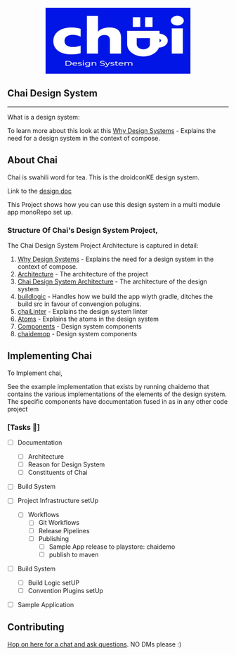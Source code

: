 <p align="center">
  <a href="https://github.com/droidconKE/droidconKE2022Android">
    <img src="https://raw.githubusercontent.com/droidconKE/iconPack/master/images/chaicover.png" alt="Chai Design Logo" width=330 height=150>
  </a>

## Chai Design System
---

What is a design system:

To learn more about this look at this [Why Design Systems](https://github.com/droidconKE/chai/blob/master/docs/whyDesignSystems.md) -  Explains the need for a design system in the context of compose.

## About Chai

Chai is swahili word for tea.
This is the droidconKE design system.

Link to the [design doc](https://xd.adobe.com/view/eb1ed4ed-fd4d-4ba2-b2f7-a91c7379a022-be4d/screen/cfea72b5-9007-4335-ae86-9162594c094f/)

This Project shows how you can use this design system in a multi module app monoRepo set up.


### Structure Of Chai's Design System Project,

The Chai Design System Project Architecture is captured in detail:
1. [Why Design Systems](https://github.com/droidconKE/chai/blob/master/docs/whyDesignSystems.md) -  Explains the need for a design system in the context of compose.
2. [Architecture](https://github.com/droidconKE/chai/blob/master/docs/architecture.md) -  The architecture of the project
3. [Chai Design System Architecture](https://github.com/droidconKE/chai/blob/master/docs/chaiArchitecture.md) -  The architecture of the design system
4. [buildlogic](https://github.com/droidconKE/chai/blob/master/docs/buildlogic.md) -  Handles how we build the app wiyth gradle, ditches the build src in favour of convengion polugins.
5. [chaiLinter](https://github.com/droidconKE/chai/blob/master/docs/chaiLinter.md) -  Explains the design system linter
6. [Atoms](https://github.com/droidconKE/chai/blob/master/docs/atoms.md) - Explains the atoms in the design system
7. [Components](https://github.com/droidconKE/chai/blob/master/docs/components.md) -  Design system components
8. [chaidemop](https://github.com/droidconKE/chai/blob/master/docs/components.md) -  Design system components

## Implementing Chai

To Implement chai,

See the example implementation that  exists by running chaidemo that contains the various implementations of the elements of the design system.
The specific components have documentation fused in as in any other code project

### [Tasks 🚧]
- [ ] Documentation
  - [ ] Architecture
  - [ ] Reason for Design System
  - [ ] Constituents of Chai
- [ ] Build System
- [ ] Project Infrastructure setUp
  - [ ] Workflows
    - [ ] Git Workflows
    - [ ] Release Pipelines
    - [ ] Publishing
      - [ ] Sample App release to playstore: chaidemo
      - [ ] publish to maven
- [ ] Build System
  - [ ] Build Logic setUP
  - [ ] Convention Plugins setUp
- [ ] Sample Application


## Contributing
 [Hop on here for a chat and ask questions](https://github.com/droidconKE/chai/discussions). NO DMs please :)


